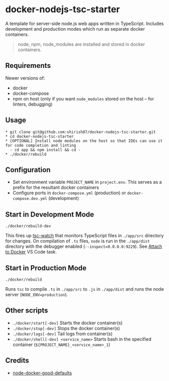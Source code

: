 
# docker-nodejs-tsc-starter

A template for server-side node.js web apps written in TypeScript. Includes development and production modes which run as separate docker containers.

> node, npm, node_modules are installed and stored in docker containers.

## Requirements

Newer versions of:
* docker
* docker-compose
* npm on host (only if you want `node_modules` stored on the host &ndash; for linters, debugging)


## Usage
```
* git clone git@github.com:shirish87/docker-nodejs-tsc-starter.git
* cd docker-nodejs-tsc-starter
* [OPTIONAL] Install node modules on the host so that IDEs can use it for code completion and linting
  - cd app && npm install && cd -
* ./docker/rebuild
```

## Configuration

* Set environment variable `PROJECT_NAME` in `project.env`. This serves as a prefix for the resultant docker containers
* Configure ports in `docker-compose.yml` (production) or `docker-compose.dev.yml` (development)


## Start in Development Mode
```
./docker/rebuild-dev
```
This fires up [tsc-watch](https://www.npmjs.com/package/tsc-watch) that monitors TypeScript files in `./app/src` directory for changes. On compilation of `.ts` files, `node` is run in the `./app/dist` directory with the debugger enabled (`--inspect=0.0.0.0:9229`). See [Attach to Docker](https://github.com/shirish87/docker-nodejs-tsc-starter/blob/03025a5/.vscode/launch.json) VS Code task.


## Start in Production Mode
```
./docker/rebuild
```
Runs `tsc` to compile `.ts` in `./app/src` to `.js` in `./app/dist` and runs the node server (`NODE_ENV=production`).


## Other scripts

* `./docker/start[-dev]` Starts the docker container(s)
* `./docker/stop[-dev]` Stops the docker container(s)
* `./docker/logs[-dev]` Tail logs from container(s)
* `./docker/shell[-dev] <service_name>` Starts bash in the specified container (`${PROJECT_NAME}_<service_name>_1`)


## Credits

* [node-docker-good-defaults](https://github.com/BretFisher/node-docker-good-defaults)
